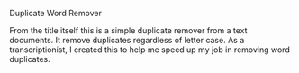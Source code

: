 Duplicate Word Remover

From the title itself this is a simple duplicate remover from a text documents. It remove duplicates regardless of letter case.
As a transcriptionist, I created this to help me speed up my job in removing word duplicates.
